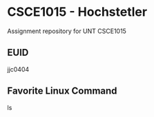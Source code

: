 # CSCE1015 - Hochstetler
Assignment repository for UNT CSCE1015
## EUID
jjc0404
## Favorite Linux Command
ls
